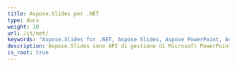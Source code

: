 ```yaml
---
title: Aspose.Slides per .NET
type: docs
weight: 10
url: /it/net/
keywords: "Aspose.Slides for .NET, Aspose Slides, Aspose PowerPoint, Aspose PPT, Aspose API Reference."
description: Aspose.Slides sono API di gestione di Microsoft PowerPoint® che consentono alle applicazioni software di leggere e scrivere documenti PowerPoint® senza utilizzare Microsoft PowerPoint®.
is_root: true
---
```

